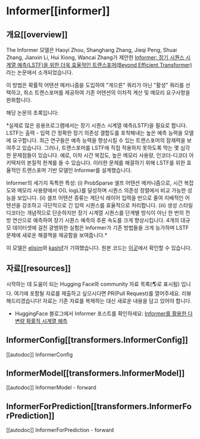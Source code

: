 <!--Copyright 2023 The HuggingFace Team. All rights reserved.

Licensed under the Apache License, Version 2.0 (the "License"); you may not use this file except in compliance with
the License. You may obtain a copy of the License at

http://www.apache.org/licenses/LICENSE-2.0

Unless required by applicable law or agreed to in writing, software distributed under the License is distributed on
an "AS IS" BASIS, WITHOUT WARRANTIES OR CONDITIONS OF ANY KIND, either express or implied. See the License for the
specific language governing permissions and limitations under the License.

⚠️ Note that this file is in Markdown but contain specific syntax for our doc-builder (similar to MDX) that may not be
rendered properly in your Markdown viewer.

-->

# Informer[[informer]]

## 개요[[overview]]

The Informer 모델은 Haoyi Zhou, Shanghang Zhang, Jieqi Peng, Shuai Zhang, Jianxin Li, Hui Xiong, Wancai Zhang가 제안한 [Informer: 장기 시퀀스 시계열 예측(LSTF)을 위한 더욱 효율적인 트랜스포머(Beyond Efficient Transformer)](https://arxiv.org/abs/2012.07436)라는 논문에서 소개되었습니다.

이 방법은 확률적 어텐션 메커니즘을 도입하여 "게으른" 쿼리가 아닌 "활성" 쿼리를 선택하고, 희소 트랜스포머를 제공하여 기존 어텐션의 이차적 계산 및 메모리 요구사항을 완화합니다.

해당 논문의 초록입니다:

*실제로 많은 응용프로그램에서는 장기 시퀀스 시계열 예측(LSTF)을 필요로 합니다. LSTF는 출력 - 입력 간 정확한 장기 의존성 결합도를 포착해내는 높은 예측 능력을 모델에 요구합니다. 최근 연구들은 예측 능력을 향상시킬 수 있는 트랜스포머의 잠재력을 보여주고 있습니다. 그러나, 트랜스포머를 LSTF에 직접 적용하지 못하도록 막는 몇 심각한 문제점들이 있습니다. 예로, 이차 시간 복잡도, 높은 메모리 사용량, 인코더-디코더 아키텍처의 본질적 한계를 들 수 있습니다. 이러한 문제를 해결하기 위해 LSTF를 위한 효율적인 트랜스포머 기반 모델인 Informer를 설계했습니다.

Informer의 세가지 독특한 특성:
(i) ProbSparse 셀프 어텐션 메커니즘으로, 시간 복잡도와 메모리 사용량에서 O(L logL)를 달성하며 시퀀스 의존성 정렬에서 비교 가능한 성능을 보입니다. 
(ii) 셀프 어텐션 증류는 계단식 레이어 입력을 반으로 줄여 지배적인 어텐션을 강조하고 극단적으로 긴 입력 시퀀스를 효율적으로 처리합니다. 
(iii) 생성 스타일 디코더는 개념적으로 단순하지만 장기 시계열 시퀀스를 단계별 방식이 아닌 한 번의 전방 연산으로 예측하여 장기 시퀀스 예측의 추론 속도를 크게 향상시킵니다. 4개의 대규모 데이터셋에 걸친 광범위한 실험은 Informer가 기존 방법들을 크게 능가하며 LSTF 문제에 새로운 해결책을 제공함을 보여줍니다.*

이 모델은 [elisim](https://huggingface.co/elisim)와 [kashif](https://huggingface.co/kashif)가 기여했습니다.
원본 코드는 [이곳](https://github.com/zhouhaoyi/Informer2020)에서 확인할 수 있습니다.

## 자료[[resources]]

시작하는 데 도움이 되는 Hugging Face와 community 자료 목록(🌎로 표시됨) 입니다. 여기에 포함될 자료를 제출하고 싶으시다면 PR(Pull Request)를 열어주세요. 리뷰 해드리겠습니다! 자료는 기존 자료를 복제하는 대신 새로운 내용을 담고 있어야 합니다.

- HuggingFace 블로그에서 Informer 포스트를 확인하세요: [Informer를 활용한 다변량 확률적 시계열 예측](https://huggingface.co/blog/informer)

## InformerConfig[[transformers.InformerConfig]]

[[autodoc]] InformerConfig

## InformerModel[[transformers.InformerModel]]

[[autodoc]] InformerModel
    - forward

## InformerForPrediction[[transformers.InformerForPrediction]]

[[autodoc]] InformerForPrediction
    - forward